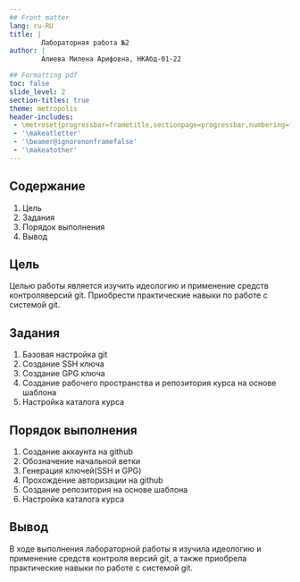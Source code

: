 ```yaml
---
## Front matter
lang: ru-RU
title: |
        Лабораторная работа №2
author: |
        Алиева Милена Арифовна, НКАбд-01-22

## Formatting pdf
toc: false
slide_level: 2
section-titles: true
theme: metropolis
header-includes:
 - \metroset{progressbar=frametitle,sectionpage=progressbar,numbering=fraction}
 - '\makeatletter'
 - '\beamer@ignorenonframefalse'
 - '\makeatother'
---
```


## Содержание

1) Цель
2) Задания
3) Порядок выполнения
4) Вывод

## Цель

Целью работы является изучить идеологию и применение средств контроляверсий git. Приобрести практические навыки по работе с системой git.

## Задания

1) Базовая настройка git
2) Создание SSH ключа
3) Создание GPG ключа
4) Создание рабочего пространства и репозитория курса на основе
шаблона
5) Настройка каталога курса

## Порядок выполнения 

1) Создание аккаунта на github
2) Обозначение начальной ветки
3) Генерация ключей(SSH и GPG)
4) Прохождение авторизации на github
5) Создание репозитория на основе шаблона
6) Настройка каталога курса

## Вывод 

В ходе выполнения лабораторной работы я изучила идеологию и применение средств контроля версий git, а также приобрела практические навыки по работе с системой git. 
